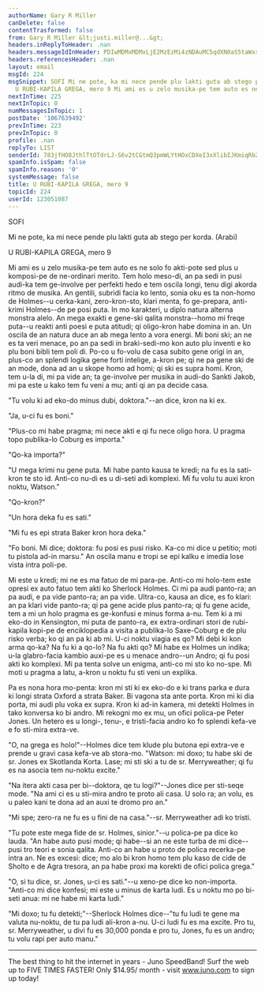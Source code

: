 ```yaml
---
authorName: Gary R Miller
canDelete: false
contentTrasformed: false
from: Gary R Miller &lt;justi.miller@...&gt;
headers.inReplyToHeader: .nan
headers.messageIdInHeader: PDIwMDMxMDMxLjE2MzEzMi4zNDAuMC5qdXN0aS5taWxsZXJAanVuby5jb20+
headers.referencesHeader: .nan
layout: email
msgId: 224
msgSnippet: SOFI Mi ne pote, ka mi nece pende plu lakti guta ab stego per korda.  (Arabi)
  U RUBI-KAPILA GREGA, mero 9 Mi ami es u zelo musika-pe tem auto es ne solo fo
nextInTime: 225
nextInTopic: 0
numMessagesInTopic: 1
postDate: '1067639492'
prevInTime: 223
prevInTopic: 0
profile: .nan
replyTo: LIST
senderId: 783jfHO8JthlTtOTdrLJ-S6v2tCGtmQ3pmWLYtHOxCDXeI3xXlibIJKmiqRbZYELsKeOUtjUWkw-OfOY5i769BMTcW_o33iSymfmtw
spamInfo.isSpam: false
spamInfo.reason: '0'
systemMessage: false
title: U RUBI-KAPILA GREGA, mero 9
topicId: 224
userId: 123051087
---
```


SOFI

Mi ne pote, ka mi nece pende plu lakti guta ab stego per korda.  (Arabi)

U RUBI-KAPILA GREGA, mero 9

Mi ami es u zelo musika-pe tem auto es ne solo fo akti-pote sed plus u
komposi-pe de ne-ordinari merito.  Tem holo meso-di, an pa sedi in pusi
audi-ka tem ge-involve per perfekti hedo e tem oscila longi, tenu digi
akorda ritmo de musika.  An gentili, subridi facia ko lento, sonia oku es
ta non-homo de Holmes--u cerka-kani, zero-kron-sto, klari menta, fo
ge-prepara, anti-krimi Holmes--de pe posi puta.  In mo karakteri, u diplo
natura alterna monstra alelo.  An mega exakti e gene-ski qalita
monstra--homo mi freqe puta--u reakti anti poesi e puta atitudi; qi
oligo-kron habe domina in an.  Un oscila de an natura duce an ab mega
lento a vora energi.  Mi boni ski; an ne es ta veri menace, po an pa sedi
in braki-sedi-mo kon auto plu inventi e ko plu boni bibli tem poli di. 
Po-co u fo-volu de casa subito gene origi in an, plus-co an splendi
logika gene forti intelige, a-kron pe; qi ne pa gene ski de an mode, dona
ad an u skope homo ad homi; qi ski es supra homi.  Kron, tem u-la di, mi
pa vide an; ta ge-involve per musika in audi-do Sankti Jakob, mi pa este
u kako tem fu veni a mu; anti qi an pa decide casa.

"Tu volu ki ad eko-do minus dubi, doktora."--an dice, kron na ki ex.

"Ja, u-ci fu es boni."

"Plus-co mi habe pragma; mi nece akti e qi fu nece oligo hora.  U pragma
topo publika-lo Coburg es importa."

"Qo-ka importa?"

"U mega krimi nu gene puta.  Mi habe panto kausa te kredi; na fu es la
sati-kron te sto id.  Anti-co nu-di es u di-seti adi komplexi.  Mi fu
volu tu auxi kron noktu, Watson."

"Qo-kron?"

"Un hora deka fu es sati."

"Mi fu es epi strata Baker kron hora deka."

"Fo boni.  Mi dice; doktora: fu posi es pusi risko.  Ka-co mi dice u
petitio; moti tu pistola ad-in marsu."  An oscila manu e tropi se epi
kalku e imedia lose vista intra poli-pe.

Mi este u kredi; mi ne es ma fatuo de mi para-pe.  Anti-co mi holo-tem
este opresi ex auto fatuo tem akti ko Sherlock Holmes.  Ci mi pa audi
panto-ra; an pa audi, e pa vide panto-ra; an pa vide.  Ultra-co, kausa an
dice, es fo klari: an pa klari vide panto-ra; qi pa gene acide plus
panto-ra; qi fu gene acide, tem a mi un holo pragma es ge-konfusi e minus
forma a-nu.  Tem ki a mi eko-do in Kensington, mi puta de panto-ra, ex
extra-ordinari stori de rubi-kapila kopi-pe de enciklopedia a visita a
publika-lo Saxe-Coburg e de plu risko verba; ko qi an pa ki ab mi.  U-ci
noktu viagia es qo?  Mi debi ki kon arma qo-ka?  Na fu ki a qo-lo?  Na fu
akti qo?  Mi habe ex Holmes un indika; u-la glabro-facia kambio auxi-pe
es u menace andro--un Andro; qi fu posi akti ko komplexi.  Mi pa tenta
solve un enigma, anti-co mi sto ko no-spe.  Mi moti u pragma a latu,
a-kron u noktu fu sti veni un explika.

Pa es nona hora mo-penta: kron mi sti ki ex eko-do e ki trans parka e
dura ki longi strata Oxford a strata Baker.  Bi vagona sta ante porta. 
Kron mi ki dia porta, mi audi plu voka ex supra.  Kron ki ad-in kamera,
mi detekti Holmes in tako konversa ko bi andro.  Mi rekogni mo ex mu, un
ofici polica-pe Peter Jones.  Un hetero es u longi-, tenu-, e
tristi-facia andro ko fo splendi kefa-ve e fo sti-mira extra-ve.

"O, na grega es holo!"--Holmes dice tem klude plu butona epi extra-ve e
prende u gravi casa kefa-ve ab stora-mo.  "Watson: mi doxo; tu habe ski
de sr. Jones ex Skotlanda Korta.  Lase; mi sti ski a tu de sr.
Merryweather; qi fu es na asocia tem nu-noktu excite."

"Na itera akti casa per bi--doktora, qe tu logi?"--Jones dice per
sti-seqe mode.  "Na ami ci es u sti-mira andro te proto ali casa.  U solo
ra; an volu, es u paleo kani te dona ad an auxi te dromo pro an."

"Mi spe; zero-ra ne fu es u fini de na casa."--sr. Merryweather adi ko
tristi.

"Tu pote este mega fide de sr. Holmes, sinior."--u polica-pe pa dice ko
lauda.  "An habe auto pusi mode; qi habe--si an ne este turba de mi
dice--pusi tro teori e sonia qalita.  Anti-co an habe u proto de polica
recerka-pe intra an.  Ne es excesi: dice; mo alo bi kron homo tem plu
kaso de cide de Sholto e de Agra tresora, an pa habe proxi ma korekti de
ofici polica grega."

"O, si tu dice, sr. Jones, u-ci es sati."--u xeno-pe dice ko non-importa.
 "Anti-co mi dice konfesi; mi este u minus de karta ludi.  Es u noktu mo
po bi-seti anua: mi ne habe mi karta ludi."

"Mi doxo; tu fu detekti;"--Sherlock Holmes dice--"tu fu ludi te gene ma
valuta nu-noktu, de tu pa ludi ali-kron a-nu.  U-ci ludi fu es ma excite.
 Pro tu, sr. Merryweather, u divi fu es 30,000 ponda e pro tu, Jones, fu
es un andro; tu volu rapi per auto manu."

________________________________________________________________
The best thing to hit the internet in years - Juno SpeedBand!
Surf the web up to FIVE TIMES FASTER!
Only $14.95/ month - visit www.juno.com to sign up today!

